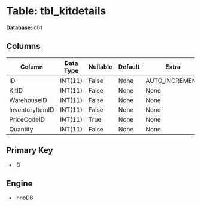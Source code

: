 # Table: tbl_kitdetails

**Database:** c01

## Columns

| Column | Data Type | Nullable | Default | Extra |
|--------|-----------|----------|---------|-------|
| ID | INT(11) | False | None | AUTO_INCREMENT |
| KitID | INT(11) | False | None | None |
| WarehouseID | INT(11) | False | None | None |
| InventoryItemID | INT(11) | False | None | None |
| PriceCodeID | INT(11) | True | None | None |
| Quantity | INT(11) | False | None | None |

## Primary Key
- ID

## Engine
- InnoDB
